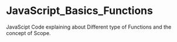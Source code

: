# JavaScript_Basics_Functions
JavaScipt Code explaining about Different type of Functions and the concept of Scope.
